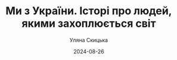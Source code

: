 ---
layout: default
modal-id: 63
date: 2024-08-26
title: Ми з України. Історі про людей, якими захоплюється світ
author: Уляна Скицька
author_label: Авторка
img: my-z-ukrayiny-istori-pro-lyudej-yakymy-zakhoplyuyetsya-svit-ulyana-skytska.jpg
project-date: 2022
category: Оповідання
status: available
description: "«Ми з України. Історії про людей, якими захоплюється світ » - вражаюча книга, яка збирає історії про непересічних українців, котрі змінили світ своїми досягненнями та інноваціями. Уляна Скицька розповідає про відомих і менш відомих героїв, які здивували світ своїм талантом, роботою та винаходами.
Книга допоможе читачам познайомитися з українцями, які зробили вагомий внесок у світову культуру, науку, технології та спорт. До їхніх імен доводиться звертатися навіть у напрямку сучасних технологій, наприклад, Wi-Fi, який був винайдений українкою Геді Ламар.
Ця книга ідеально підійде для тих, хто цікавиться історією України, та для тих, хто бажає дізнатися більше про визначних українців. Варто зауважити, що ця книга може стати джерелом натхнення, мотивації та гордості за свою країну. Її можна сміливо радити прочитати всім, хто бажає пізнати більше про талановитих та винахідливих українців, які змінили світ своїми досягненнями. В цьому вагомому та навіть фундаментальному виданні зібрані десятки історій українців, які прославили свою рідну країну далеко за її межами. Біографії героїв - неймовірні, вони нагадують сценарії пригодницьких фільмів. Ці історії мотивують, ці постаті вражають. Дана книга безумовно варта уваги та любові читачів. "
---